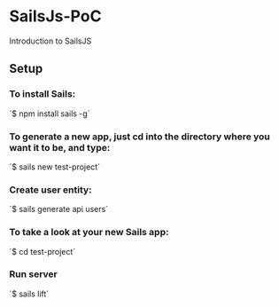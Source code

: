 # SailsJs-PoC
Introduction to SailsJS

## Setup

### To install Sails:
´$ npm install sails -g´

### To generate a new app, just cd into the directory where you want it to be, and type:

´$ sails new test-project´

### Create user entity:
´$ sails generate api users´

### To take a look at your new Sails app:
´$ cd test-project´

### Run server
´$ sails lift´
